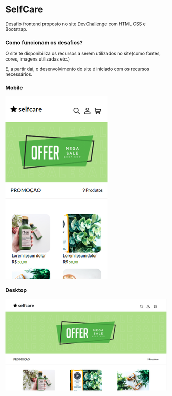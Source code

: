 # SelfCare
 Desafio frontend proposto no site [DevChallenge](https://www.devchallenge.com.br/) com HTML CSS e Bootstrap. 
### Como funcionam os desafios?
O site te disponibiliza os recursos a serem utilizados no site(como fontes, cores, imagens utilizadas etc.)

E, a partir daí, o desenvolvimento do site é iniciado com os recursos necessários.

 
### Mobile
![imagem mobile](https://github.com/luizlopes12/SelfCare/blob/main/screenshots/scr3.png)
### Desktop
![imagem desktop](https://github.com/luizlopes12/SelfCare/blob/main/screenshots/scr4.png)
